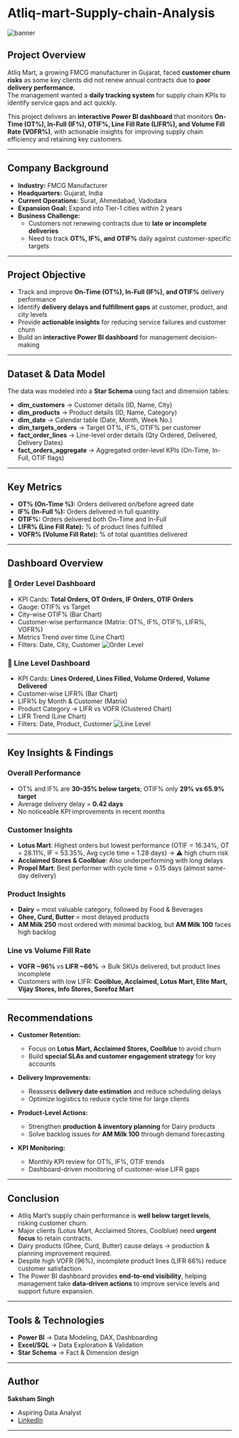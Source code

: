 # Atliq-mart-Supply-chain-Analysis
![banner](https://github.com/saksham2508/Atliq-mart-Supply-chain-Analysis/blob/main/project%20data/atliq%20mart%20supply%20chain%20project%20banner%20image.jpg)

## Project Overview
Atliq Mart, a growing FMCG manufacturer in Gujarat, faced **customer churn risks** as some key clients did not renew annual contracts due to **poor delivery performance**.  
The management wanted a **daily tracking system** for supply chain KPIs to identify service gaps and act quickly.  

This project delivers an **interactive Power BI dashboard** that monitors **On-Time (OT%), In-Full (IF%), OTIF%, Line Fill Rate (LIFR%), and Volume Fill Rate (VOFR%)**, with actionable insights for improving supply chain efficiency and retaining key customers.

---

## Company Background
- **Industry:** FMCG Manufacturer  
- **Headquarters:** Gujarat, India  
- **Current Operations:** Surat, Ahmedabad, Vadodara  
- **Expansion Goal:** Expand into Tier-1 cities within 2 years  
- **Business Challenge:**  
  - Customers not renewing contracts due to **late or incomplete deliveries**  
  - Need to track **OT%, IF%, and OTIF%** daily against customer-specific targets  

---

## Project Objective
- Track and improve **On-Time (OT%), In-Full (IF%), and OTIF%** delivery performance  
- Identify **delivery delays and fulfillment gaps** at customer, product, and city levels  
- Provide **actionable insights** for reducing service failures and customer churn  
- Build an **interactive Power BI dashboard** for management decision-making  

---

## Dataset & Data Model
The data was modeled into a **Star Schema** using fact and dimension tables:  

- **dim_customers** → Customer details (ID, Name, City)  
- **dim_products** → Product details (ID, Name, Category)  
- **dim_date** → Calendar table (Date, Month, Week No.)  
- **dim_targets_orders** → Target OT%, IF%, OTIF% per customer  
- **fact_order_lines** → Line-level order details (Qty Ordered, Delivered, Delivery Dates)  
- **fact_orders_aggregate** → Aggregated order-level KPIs (On-Time, In-Full, OTIF flags)  

---

## Key Metrics
- **OT% (On-Time %):** Orders delivered on/before agreed date  
- **IF% (In-Full %):** Orders delivered in full quantity  
- **OTIF%:** Orders delivered both On-Time and In-Full  
- **LIFR% (Line Fill Rate):** % of product lines fulfilled  
- **VOFR% (Volume Fill Rate):** % of total quantities delivered  

---

## Dashboard Overview

### 🔹 Order Level Dashboard
- KPI Cards: **Total Orders, OT Orders, IF Orders, OTIF Orders**  
- Gauge: OTIF% vs Target  
- City-wise OTIF% (Bar Chart)  
- Customer-wise performance (Matrix: OT%, IF%, OTIF%, LIFR%, VOFR%)  
- Metrics Trend over time (Line Chart)  
- Filters: Date, City, Customer
![Order Level](https://github.com/saksham2508/Atliq-mart-Supply-chain-Analysis/blob/main/Oreder%20level%20dashboard%20Image.png)

### 🔹 Line Level Dashboard
- KPI Cards: **Lines Ordered, Lines Filled, Volume Ordered, Volume Delivered**  
- Customer-wise LIFR% (Bar Chart)  
- LIFR% by Month & Customer (Matrix)  
- Product Category → LIFR vs VOFR (Clustered Chart)  
- LIFR Trend (Line Chart)  
- Filters: Date, Product, Customer
  ![Line Level](https://github.com/saksham2508/Atliq-mart-Supply-chain-Analysis/blob/main/line%20level%20dashboard%20image.png)

---

## Key Insights & Findings

### Overall Performance
- OT% and IF% are **30–35% below targets**; OTIF% only **29% vs 65.9% target**  
- Average delivery delay = **0.42 days**  
- No noticeable KPI improvements in recent months  

### Customer Insights
- **Lotus Mart**: Highest orders but lowest performance (OTIF = 16.34%, OT = 28.11%, IF = 53.35%, Avg cycle time = 1.28 days) → ⚠️ high churn risk  
- **Acclaimed Stores & Coolblue**: Also underperforming with long delays  
- **Propel Mart**: Best performer with cycle time = 0.15 days (almost same-day delivery)  

### Product Insights
- **Dairy** = most valuable category, followed by Food & Beverages  
- **Ghee, Curd, Butter** = most delayed products  
- **AM Milk 250** most ordered with minimal backlog, but **AM Milk 100** faces high backlog  

### Line vs Volume Fill Rate
- **VOFR ~96%** vs **LIFR ~66%** → Bulk SKUs delivered, but product lines incomplete  
- Customers with low LIFR: **Coolblue, Acclaimed, Lotus Mart, Elite Mart, Vijay Stores, Info Stores, Sorefoz Mart**  

---

## Recommendations
- **Customer Retention:**  
  - Focus on **Lotus Mart, Acclaimed Stores, Coolblue** to avoid churn  
  - Build **special SLAs and customer engagement strategy** for key accounts  

- **Delivery Improvements:**  
  - Reassess **delivery date estimation** and reduce scheduling delays  
  - Optimize logistics to reduce cycle time for large clients  

- **Product-Level Actions:**  
  - Strengthen **production & inventory planning** for Dairy products  
  - Solve backlog issues for **AM Milk 100** through demand forecasting  

- **KPI Monitoring:**  
  - Monthly KPI review for OT%, IF%, OTIF trends  
  - Dashboard-driven monitoring of customer-wise LIFR gaps  

---

## Conclusion
- Atliq Mart’s supply chain performance is **well below target levels**, risking customer churn.  
- Major clients (Lotus Mart, Acclaimed Stores, Coolblue) need **urgent focus** to retain contracts.  
- Dairy products (Ghee, Curd, Butter) cause delays → production & planning improvement required.  
- Despite high VOFR (96%), incomplete product lines (LIFR 66%) reduce customer satisfaction.  
- The Power BI dashboard provides **end-to-end visibility**, helping management take **data-driven actions** to improve service levels and support future expansion.  

---

## Tools & Technologies
- **Power BI** → Data Modeling, DAX, Dashboarding  
- **Excel/SQL** → Data Exploration & Validation  
- **Star Schema** → Fact & Dimension design  

---

## Author
**Saksham Singh**  
- Aspiring Data Analyst  
- [LinkedIn](https://www.linkedin.com/in/saksham-singh-3015b0265/)   

---
